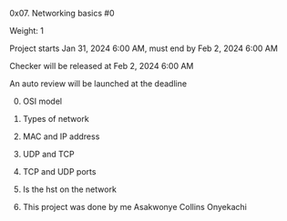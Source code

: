 0x07. Networking basics #0

Weight: 1

Project starts Jan 31, 2024 6:00 AM, must end by Feb 2, 2024 6:00 AM

Checker will be released at Feb 2, 2024 6:00 AM

An auto review will be launched at the deadline

0. OSI model

1. Types of network

2. MAC and IP address

3. UDP and TCP

4. TCP and UDP ports

5. Is the hst on the network

5. This project was done by me Asakwonye Collins Onyekachi
